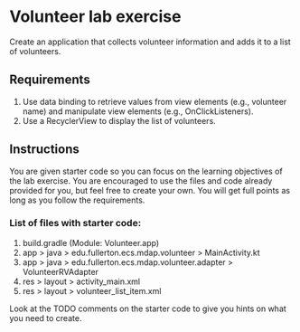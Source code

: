 # Volunteer lab exercise
Create an application that collects volunteer information and adds it to a list of volunteers.

## Requirements
1. Use data binding to retrieve values from view elements (e.g., volunteer name) and manipulate view elements (e.g., OnClickListeners).
1. Use a RecyclerView to display the list of volunteers.

## Instructions
You are given starter code so you can focus on the learning objectives of the lab exercise. You are encouraged to use the files and code already provided for you, but feel free to create your own. You will get full points as long as you follow the requirements.

### List of files with starter code:
1. build.gradle (Module: Volunteer.app)
1. app > java > edu.fullerton.ecs.mdap.volunteer > MainActivity.kt
1. app > java > edu.fullerton.ecs.mdap.volunteer.adapter > VolunteerRVAdapter
1. res > layout > activity_main.xml
1. res > layout > volunteer_list_item.xml

Look at the TODO comments on the starter code to give you hints on what you need to create.